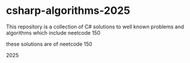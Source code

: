 # csharp-algorithms-2025

This repository is a collection of C# solutions to well known problems and algorithms which include neetcode 150

these solutions are of neetcode 150

2025